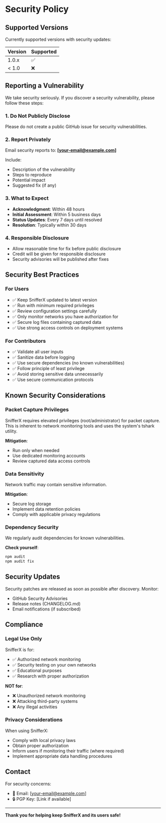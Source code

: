 # Security Policy

## Supported Versions

Currently supported versions with security updates:

| Version | Supported          |
| ------- | ------------------ |
| 1.0.x   | :white_check_mark: |
| < 1.0   | :x:                |

## Reporting a Vulnerability

We take security seriously. If you discover a security vulnerability, please follow these steps:

### 1. **Do Not** Publicly Disclose

Please do not create a public GitHub issue for security vulnerabilities.

### 2. Report Privately

Email security reports to: **[your-email@example.com]**

Include:
- Description of the vulnerability
- Steps to reproduce
- Potential impact
- Suggested fix (if any)

### 3. What to Expect

- **Acknowledgment**: Within 48 hours
- **Initial Assessment**: Within 5 business days
- **Status Updates**: Every 7 days until resolved
- **Resolution**: Typically within 30 days

### 4. Responsible Disclosure

- Allow reasonable time for fix before public disclosure
- Credit will be given for responsible disclosure
- Security advisories will be published after fixes

## Security Best Practices

### For Users

- ✅ Keep SnifferX updated to latest version
- ✅ Run with minimum required privileges
- ✅ Review configuration settings carefully
- ✅ Only monitor networks you have authorization for
- ✅ Secure log files containing captured data
- ✅ Use strong access controls on deployment systems

### For Contributors

- ✅ Validate all user inputs
- ✅ Sanitize data before logging
- ✅ Use secure dependencies (no known vulnerabilities)
- ✅ Follow principle of least privilege
- ✅ Avoid storing sensitive data unnecessarily
- ✅ Use secure communication protocols

## Known Security Considerations

### Packet Capture Privileges

SnifferX requires elevated privileges (root/administrator) for packet capture. This is inherent to network monitoring tools and uses the system's tshark utility.

**Mitigation**: 
- Run only when needed
- Use dedicated monitoring accounts
- Review captured data access controls

### Data Sensitivity

Network traffic may contain sensitive information.

**Mitigation**:
- Secure log storage
- Implement data retention policies
- Comply with applicable privacy regulations

### Dependency Security

We regularly audit dependencies for known vulnerabilities.

**Check yourself**:
```bash
npm audit
npm audit fix
```

## Security Updates

Security patches are released as soon as possible after discovery. Monitor:

- GitHub Security Advisories
- Release notes (CHANGELOG.md)
- Email notifications (if subscribed)

## Compliance

### Legal Use Only

SnifferX is for:
- ✅ Authorized network monitoring
- ✅ Security testing on your own networks
- ✅ Educational purposes
- ✅ Research with proper authorization

**NOT for**:
- ❌ Unauthorized network monitoring
- ❌ Attacking third-party systems
- ❌ Any illegal activities

### Privacy Considerations

When using SnifferX:
- Comply with local privacy laws
- Obtain proper authorization
- Inform users if monitoring their traffic (where required)
- Implement appropriate data handling procedures

## Contact

For security concerns:
- 📧 Email: [your-email@example.com]
- 🔒 PGP Key: [Link if available]

---

**Thank you for helping keep SnifferX and its users safe!**
